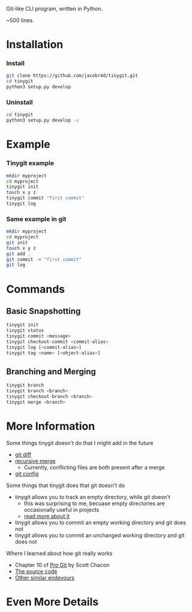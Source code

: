 Git-like CLI program, written in Python.

~500 lines.

# Installation
### Install
```bash
git clone https://github.com/jacobr4d/tinygit.git
cd tinygit
python3 setup.py develop
```
### Uninstall
```bash
cd tinygit
python3 setup.py develop -u
```

# Example
### Tinygit example
```bash
mkdir myproject
cd myproject
tinygit init
touch x y z
tinygit commit "first commit"
tinygit log
```
### Same example in git
```bash
mkdir myproject
cd myproject
git init
touch x y z
git add .
git commit -m "first commit"
git log
```

# Commands
## Basic Snapshotting
```bash
tinygit init                    
tinygit status
tinygit commit <message>
tinygit checkout-commit <commit-alias>
tinygit log [<commit-alias>]
tinygit tag <name> [<object-alias>]
```
## Branching and Merging
```bash
tinygit branch                  
tinygit branch <branch>     
tinygit checkout-branch <branch>
tinygit merge <branch>
```

# More Information
Some things tinygit doesn't do that I might add in the future
- [git diff](https://git-scm.com/docs/git-diff)
- [recursive merge](https://git-scm.com/docs/git-merge#_merge_strategies)
    - Currently, conflicting files are both present after a merge
- [git config](https://git-scm.com/docs/git-config)

Some things that tinygit does that git doesn't do
- tinygit allows you to track an empty directory, while git doesn't
    - this was surprising to me, becuase empty directories are occasionally useful in projects
    - [read more about it](https://git.wiki.kernel.org/index.php/GitFaq#Can_I_add_empty_directories.3F)
- tinygit allows you to commit an empty working directory and git does not
- tinygit allows you to commit an unchanged working directory and git does not

Where I learned about how git really works
- Chapter 10 of [Pro Git](https://git-scm.com/book/en/v2) by Scott Chacon
- [The source code](https://github.com/git)
- [Other similar endevours](https://wyag.thb.lt/#orgf4e54f0)

# Even More Details
